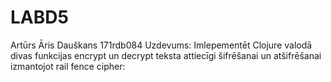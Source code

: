 # LABD5
Artūrs Āris Dauškans 171rdb084 Uzdevums: Imlepementēt Clojure valodā divas funkcijas encrypt un decrypt teksta attiecīgi šifrēšanai un atšifrēšanai izmantojot rail fence cipher:
